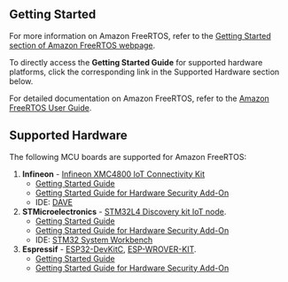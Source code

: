 ## Getting Started

For more information on Amazon FreeRTOS, refer to the [Getting Started section of Amazon FreeRTOS webpage](https://aws.amazon.com/freertos).

To directly access the **Getting Started Guide** for supported hardware platforms, click the corresponding link in the Supported Hardware section below.

For detailed documentation on Amazon FreeRTOS, refer to the [Amazon FreeRTOS User Guide](https://aws.amazon.com/documentation/freertos).

## Supported Hardware

The following MCU boards are supported for Amazon FreeRTOS:
1. **Infineon** - [Infineon XMC4800 IoT Connectivity Kit](https://www.infineon.com/connectivitykit)
    * [Getting Started Guide](https://docs.aws.amazon.com/freertos/latest/userguide/getting_started_infineon.html)
    * [Getting Started Guide for Hardware Security Add-On](https://github.com/Infineon/amazon-freertos-optiga-trust-x/wiki/Infineon-XMC4800-IoT-Connectivity-Kit)
    * IDE: [DAVE](https://infineoncommunity.com/dave-download_ID645)
2. **STMicroelectronics** - [STM32L4 Discovery kit IoT node](http://www.st.com/en/evaluation-tools/b-l475e-iot01a.html).
    * [Getting Started Guide](https://docs.aws.amazon.com/freertos/latest/userguide/getting_started_st.html)
    * [Getting Started Guide for Hardware Security Add-On](https://github.com/Infineon/amazon-freertos-optiga-trust-x/wiki/STMicroelectronics---STM32L4-Discovery-kit-IoT-node)
    * IDE: [STM32 System Workbench](http://openstm32.org/HomePage)
3. **Espressif** - [ESP32-DevKitC](https://www.espressif.com/en/products/hardware/esp32-devkitc/overview), [ESP-WROVER-KIT](https://www.espressif.com/en/products/hardware/esp-wrover-kit/overview).
    * [Getting Started Guide](https://docs.aws.amazon.com/freertos/latest/userguide/getting_started_espressif.html)
    * [Getting Started Guide for Hardware Security Add-On](https://github.com/Infineon/amazon-freertos-optiga-trust-x/wiki/Espressif-ESP32-DevKitC-and-the-ESP-WROVER-KIT)
